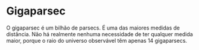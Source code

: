 # Gigaparsec

O gigaparsec é um bilhão de parsecs. É uma das maiores medidas de distância. Não
há realmente nenhuma necessidade de ter qualquer medida maior, porque o raio do
universo observável têm apenas 14 gigaparsecs.
